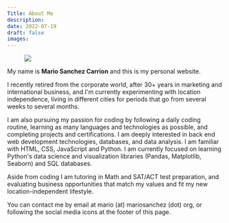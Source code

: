```yaml
---
Title: About Me
description: 
date: 2022-07-19
draft: false
images:
---
```


<div class="picbox"><figure><img src="/img/ire3.jpg" class="gallery medium"></figure></div>

My name is <strong>Mario Sanchez Carrion</strong> and this is my personal website. 

I recently retired from the corporate world, after 30+ years in marketing and international business, and I'm currently experimenting with location independence, living in different cities for periods that go from several weeks to several months. 

I am also pursuing my passion for coding by following a daily coding routine, learning as many languages and technologies as possible, and completing projects and certifications. I am deeply interested in back end web development technologies, databases, and data analysis. I am familiar with HTML, CSS, JavaScript and Python. I am currently focused on learning Python's data science and visualization libraries (Pandas, Matplotlib, Seaborn) and SQL databases.

Aside from coding I am tutoring in Math and SAT/ACT test preparation, and evaluating business opportunities that match my values and fit my new location-independent lifestyle. 

You can contact me by email at mario (at) mariosanchez (dot) org, or following the social media icons at the footer of this page.




